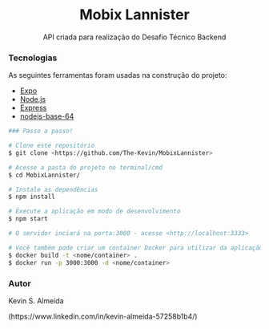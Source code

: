 <h1 align="center">Mobix Lannister</h1>


<p align="center">API criada para realização do Desafio Técnico Backend</p>


###  Tecnologias

As seguintes ferramentas foram usadas na construção do projeto:

- [Expo](https://expo.io/)
- [Node.js](https://nodejs.org/en/)
- [Express](https://expressjs.com/pt-br/)
- [nodejs-base-64](https://github.com/anton-bot/nodejs-base64)


```bash
### Passo a passo!

# Clone este repositório
$ git clone <https://github.com/The-Kevin/MobixLannister>

# Acesse a pasta do projeto no terminal/cmd
$ cd MobixLannister/

# Instale as dependências
$ npm install

# Execute a aplicação em modo de desenvolvimento
$ npm start

# O servidor inciará na porta:3000 - acesse <http://localhost:3333>

# Você também pode criar um container Docker para utilizar da aplicação
$ docker build -t <nome/container> .
$ docker run -p 3000:3000 -d <nome/container>
```

### Autor
<p>Kevin S. Almeida</p>
<p>(https://www.linkedin.com/in/kevin-almeida-57258b1b4/)</p>